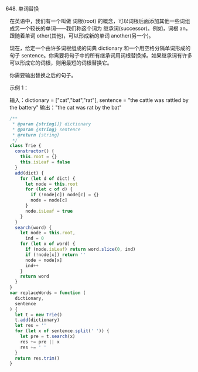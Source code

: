 648. 单词替换

在英语中，我们有一个叫做 词根(root) 的概念，可以词根后面添加其他一些词组成另一个较长的单词——我们称这个词为 继承词(successor)。例如，词根 an，跟随着单词 other(其他)，可以形成新的单词 another(另一个)。

现在，给定一个由许多词根组成的词典 dictionary 和一个用空格分隔单词形成的句子 sentence。你需要将句子中的所有继承词用词根替换掉。如果继承词有许多可以形成它的词根，则用最短的词根替换它。

你需要输出替换之后的句子。

示例 1：

输入：dictionary = ["cat","bat","rat"], sentence = "the cattle was rattled by the battery"
输出："the cat was rat by the bat"

```js
/**
 * @param {string[]} dictionary
 * @param {string} sentence
 * @return {string}
 */
class Trie {
  constructor() {
    this.root = {}
    this.isLeaf = false
  }
  add(dict) {
    for (let d of dict) {
      let node = this.root
      for (let c of d) {
        if (!node[c]) node[c] = {}
        node = node[c]
      }
      node.isLeaf = true
    }
  }
  search(word) {
    let node = this.root,
      ind = 0
    for (let x of word) {
      if (node.isLeaf) return word.slice(0, ind)
      if (!node[x]) return ''
      node = node[x]
      ind++
    }
    return word
  }
}
var replaceWords = function (
  dictionary,
  sentence
) {
  let t = new Trie()
  t.add(dictionary)
  let res = ''
  for (let x of sentence.split(' ')) {
    let pre = t.search(x)
    res += pre || x
    res += ' '
  }
  return res.trim()
}
```
